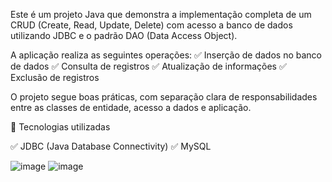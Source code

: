 Este é um projeto Java que demonstra a implementação completa de um CRUD (Create, Read, Update, Delete) com acesso a banco de dados utilizando JDBC e o padrão DAO (Data Access Object).

A aplicação realiza as seguintes operações:
✅ Inserção de dados no banco de dados
✅ Consulta de registros
✅ Atualização de informações
✅ Exclusão de registros

O projeto segue boas práticas, com separação clara de responsabilidades entre as classes de entidade, acesso a dados e aplicação.

🚀 Tecnologias utilizadas 

✅ JDBC (Java Database Connectivity)
✅ MySQL

![image](https://github.com/user-attachments/assets/1ce8d1c3-c892-49b9-be74-c24cb122fcfa)
![image](https://github.com/user-attachments/assets/113f2f5d-eb47-4445-9ba9-b9abe671e701)

